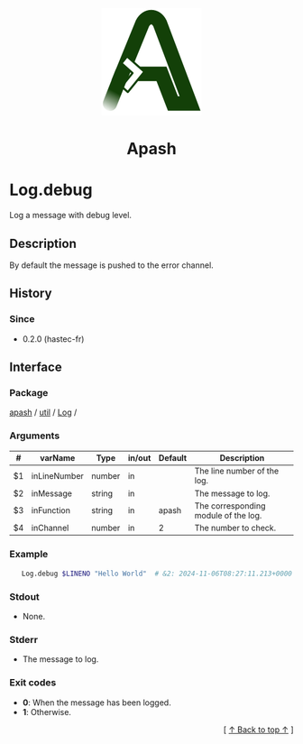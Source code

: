 
<div align='center' id='apash-top'>
  <a href='https://github.com/hastec-fr/apash'>
    <img alt='apash-logo' src='../../../../../../assets/apash-logo.svg'/>
  </a>

  # Apash
</div>


# Log.debug
Log a message with debug level.
## Description
   By default the message is pushed to the error channel.

## History
### Since
  * 0.2.0 (hastec-fr)

## Interface
### Package
<!-- apash.packageBegin -->
[apash](../../../apash.md) / [util](../../util.md) / [Log](../Log.md) / 
<!-- apash.packageEnd -->

### Arguments
 | #      | varName        | Type          | in/out   | Default   | Description                           |
 |--------|----------------|---------------|----------|-----------|---------------------------------------|
 | $1     | inLineNumber   | number        | in       |           | The line number of the log.           |
 | $2     | inMessage      | string        | in       |           | The message to log.                   |
 | $3     | inFunction     | string        | in       | apash     | The corresponding module of the log.  |
 | $4     | inChannel      | number        | in       | 2         | The number to check.                  |

### Example
 ```bash
    Log.debug $LINENO "Hello World"  # &2: 2024-11-06T08:27:11.213+0000 [DEBUG] apash (1): Hello World
 ```

### Stdout
  * None.
### Stderr
  * The message to log.

### Exit codes
  * **0**: When the message has been logged.
  * **1**: Otherwise.

  <div align='right'>[ <a href='#apash-top'>↑ Back to top ↑</a> ]</div>

